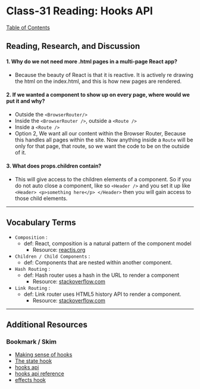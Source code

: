 # Class-31 Reading: Hooks API

[Table of Contents](README.md)  

## Reading, Research, and Discussion

#### 1. Why do we not need more .html pages in a multi-page React app?
- Because the beauty of React is that it is reactive. It is actively re drawing the html on the index.html, and this is how new pages are rendered.

#### 2. If we wanted a component to show up on every page, where would we put it and why?
- Outside the `<BrowserRouter/>`
- Inside the `<BrowserRouter />`, outside a `<Route />`
- Inside a `<Route />`
- Option 2, We want all our content within the Browser Router, Because this handles all pages within the site. Now anything inside a `Route` will be only for that page, that route, so we want the code to be on the outside of it.

#### 3. What does props.children contain?
- This will give access to the children elements of a component. So if you do not auto close a component, like so `<Header />` and you set it up like `<Header> <p>something here</p> </Header>` then you will gain access to those child elements.
---

## Vocabulary Terms  

- `Composition` :  
    - def: React, composition is a natural pattern of the component model
        - Resource: [reactjs.org](https://reactjs.org/docs/composition-vs-inheritance.html)  
- `Children / Child Components` :  
    - def: Components that are nested within another component.
- `Hash Routing` :  
    - def: Hash router uses a hash in the URL to render a component
        - Resource: [stackoverflow.com](https://stackoverflow.com/questions/51974369/hashrouter-vs-browserrouter)  
- `Link Routing` :  
    - def: Link router uses HTML5 history API to render a component.
        - Resource: [stackoverflow.com](https://stackoverflow.com/questions/51974369/hashrouter-vs-browserrouter)  

---

## Additional Resources  

### Bookmark / Skim  
- [Making sense of hooks](https://medium.com/@dan_abramov/making-sense-of-react-hooks-fdbde8803889)  
- [The state hook](https://reactjs.org/docs/hooks-state.html)  
- [hooks api](https://reactjs.org/docs/hooks-overview.html)  
- [hooks api reference](https://reactjs.org/docs/hooks-reference.html)  
- [effects hook](https://reactjs.org/docs/hooks-effect.html)  
